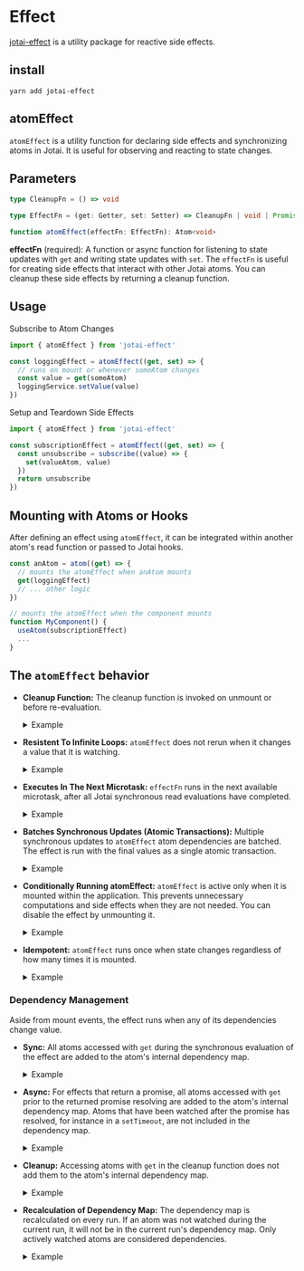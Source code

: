 #  Effect

[jotai-effect](https://github.com/jotaijs/jotai-effect) is a utility package for reactive side effects.

## install
```
yarn add jotai-effect
```

## atomEffect

`atomEffect` is a utility function for declaring side effects and synchronizing atoms in Jotai. It is useful for observing and reacting to state changes.

## Parameters

```ts
type CleanupFn = () => void

type EffectFn = (get: Getter, set: Setter) => CleanupFn | void | Promise<CleanupFn | void>

function atomEffect(effectFn: EffectFn): Atom<void>
```

**effectFn** (required): A function or async function for listening to state updates with `get` and writing state updates with `set`. The `effectFn` is useful for creating side effects that interact with other Jotai atoms. You can cleanup these side effects by returning a cleanup function.

## Usage

Subscribe to Atom Changes
```js
import { atomEffect } from 'jotai-effect'

const loggingEffect = atomEffect((get, set) => {
  // runs on mount or whenever someAtom changes
  const value = get(someAtom)
  loggingService.setValue(value)
})
```

Setup and Teardown Side Effects
```js
import { atomEffect } from 'jotai-effect'

const subscriptionEffect = atomEffect((get, set) => {
  const unsubscribe = subscribe((value) => {
    set(valueAtom, value)
  })
  return unsubscribe
})
```

## Mounting with Atoms or Hooks

After defining an effect using `atomEffect`, it can be integrated within another atom's read function or passed to Jotai hooks.

```js
const anAtom = atom((get) => {
  // mounts the atomEffect when anAtom mounts
  get(loggingEffect)
  // ... other logic
})

// mounts the atomEffect when the component mounts
function MyComponent() {
  useAtom(subscriptionEffect)
  ...
}
```

<Codesandbox id="85zrzn" />

## The `atomEffect` behavior

- **Cleanup Function:**
  The cleanup function is invoked on unmount or before re-evaluation.
  <details>
    <summary>Example</summary>

    ```js
    atomEffect((get, set) => {
      const intervalId = setInterval(() => set(clockAtom, Date.now()))
      return () => clearInterval(intervalId)
    })
    ```
  </details>

- **Resistent To Infinite Loops:**
  `atomEffect` does not rerun when it changes a value that it is watching.
  <details>
    <summary>Example</summary>

    ```js
    const countAtom = atom(0)
    atomEffect((get, set) => {
      // this will not infinite loop
      get(countAtom) // after mount, count will be 1
      set(countAtom, increment)
    })
    ```
  </details>

- **Executes In The Next Microtask:**
  `effectFn` runs in the next available microtask, after all Jotai synchronous read evaluations have completed.
  <details>
    <summary>Example</summary>

    ```js
    const countAtom = atom(0)
    const logAtom = atom([])
    const logCounts = atomEffect((get, set) => {
      set(logAtom, curr => [...curr, get(countAtom)])
    })
    const setCountAndReadLog = atom(null, async (get, set) => {
      get(logAtom) // [0]
      set(countAtom, increment) // effect runs in next microtask
      get(logAtom) // [0]
      await Promise.resolve().then()
      get(logAtom) // [0, 1]
    })
    store.set(setCountAndReadLog)
    ```
  </details>

- **Batches Synchronous Updates (Atomic Transactions):**
  Multiple synchronous updates to `atomEffect` atom dependencies are batched. The effect is run with the final values as a single atomic transaction.
  <details>
    <summary>Example</summary>

    ```js
    const enabledAtom = atom(false)
    const countAtom = atom(0)
    const updateLettersAndNumbers = atom(null, (get, set) => {
      set(enabledAtom, value => !value)
      set(countAtom, value => value + 1)
    })
    const combos = atom([])
    const combosEffect = atomEffect((get, set) => {
      set(combos, arr => [
        ...arr,
        [get(enabledAtom), get(countAtom)]
      ])
    })
    store.set(updateLettersAndNumbers)
    store.get(combos) // [[false, 0], [true, 1]]
    ```
  </details>

- **Conditionally Running atomEffect:**
  `atomEffect` is active only when it is mounted within the application. This prevents unnecessary computations and side effects when they are not needed. You can disable the effect by unmounting it.
  <details>
    <summary>Example</summary>

    ```js
    atom((get) => {
      if (get(isEnabledAtom)) {
        get(effectAtom)
      }
    })
    ```
  </details>

- **Idempotent:**
  `atomEffect` runs once when state changes regardless of how many times it is mounted.
  <details>
    <summary>Example</summary>

    ```js
    let i = 0
    const effectAtom = atomEffect(() => {
      get(countAtom)
      i++
    })
    const mountTwice = atom(() => {
      get(effectAtom)
      get(effectAtom)
    })
    store.set(countAtom, increment)
    Promise.resolve.then(() => {
      console.log(i) // 1
    })
    ```
  </details>

### Dependency Management

Aside from mount events, the effect runs when any of its dependencies change value.

- **Sync:**
  All atoms accessed with `get` during the synchronous evaluation of the effect are added to the atom's internal dependency map.

  <details>
    <summary>Example</summary>

    ```js
    const asyncEffect = atomEffect((get, set) => {
      // updates whenever `anAtom` changes value but not when `anotherAtom` changes value
      get(anAtom)
      setTimeout(() => {
        get(anotherAtom)
      }, 5000)
    })
    ```
  </details>

- **Async:**
  For effects that return a promise, all atoms accessed with `get` prior to the returned promise resolving are added to the atom's internal dependency map. Atoms that have been watched after the promise has resolved, for instance in a `setTimeout`, are not included in the dependency map.

  <details>
    <summary>Example</summary>

    ```js
    const asyncEffect = atomEffect(async (get, set) => {
      await new Promise(resolve => setTimeout(resolve, 1000))
      // updates whenever `anAtom` changes value but not when `anotherAtom` changes value
      get(anAtom)
      setTimeout(() => {
        get(anotherAtom)
      }, 5000)
    })
    ```
  </details>

- **Cleanup:**
  Accessing atoms with `get` in the cleanup function does not add them to the atom's internal dependency map.

  <details>
    <summary>Example</summary>

    ```js
    const asyncEffect = atomEffect((get, set) => {
      // runs once on atom mount
      // does not update when `idAtom` changes
      const unsubscribe = subscribe((value) => {
        const id = get(idAtom)
        set(valueAtom, { id value })
      })
      return () => {
        unsubscribe(get(idAtom))
      }
    })
    ```
  </details>

- **Recalculation of Dependency Map:**
  The dependency map is recalculated on every run. If an atom was not watched during the current run, it will not be in the current run's dependency map. Only actively watched atoms are considered dependencies.

  <details>
    <summary>Example</summary>
    
    ```js
    const isEnabledAtom = atom(true)

    const asyncEffect = atomEffect((get, set) => {
      // if `isEnabledAtom` is true, runs when `isEnabledAtom` or `anAtom` changes value
      // otherwise runs when `isEnabledAtom` or `anotherAtom` changes value
      if (get(isEnabledAtom)) {
        const aValue = get(anAtom)
      } else {
        const anotherValue = get(anotherAtom)
      }
    })
    ```
  </details>


